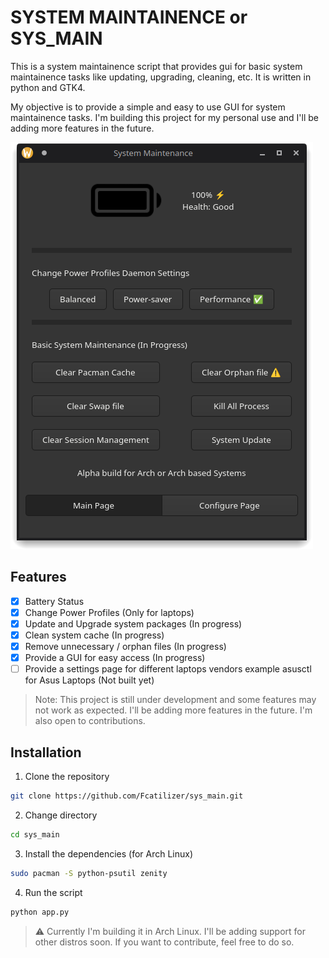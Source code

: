 # SYSTEM MAINTAINENCE or SYS_MAIN

This is a system maintainence script that provides gui for basic system maintainence tasks like updating, upgrading, cleaning, etc. It is written in python and GTK4.

My objective is to provide a simple and easy to use GUI for system maintainence tasks. I'm building this project for my personal use and I'll be adding more features in the future.

![Screenshot](./src/Screenshots/sys_main.png)

## Features

- [x] Battery Status
- [x] Change Power Profiles (Only for laptops)
- [x] Update and Upgrade system packages (In progress)
- [x] Clean system cache (In progress)
- [x] Remove unnecessary / orphan files (In progress)
- [x] Provide a GUI for easy access (In progress)
- [ ] Provide a settings page for different laptops vendors example asusctl for Asus Laptops (Not built yet)

> Note: This project is still under development and some features may not work as expected. I'll be adding more features in the future. I'm also open to contributions.

## Installation

1. Clone the repository

```bash
git clone https://github.com/Fcatilizer/sys_main.git
```

2. Change directory

```bash
cd sys_main
```

3. Install the dependencies (for Arch Linux)

```bash
sudo pacman -S python-psutil zenity
```

4. Run the script

```bash
python app.py
```

> ⚠️ Currently I'm building it in Arch Linux. I'll be adding support for other distros soon. If you want to contribute, feel free to do so.
